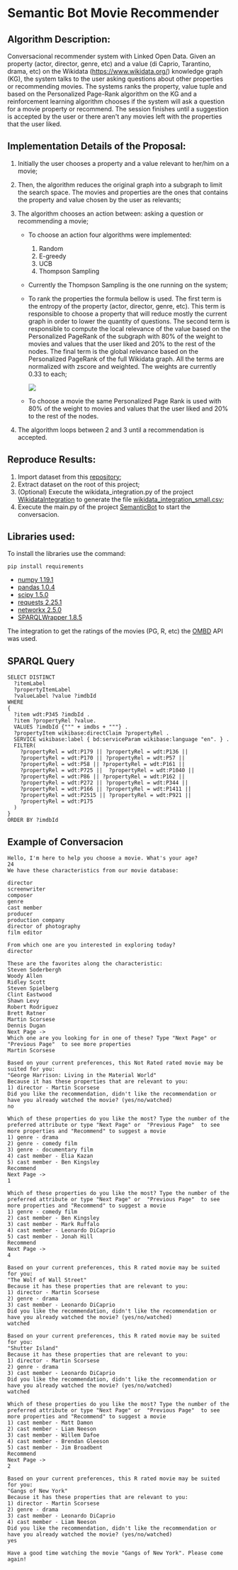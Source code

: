 # Semantic Bot Movie Recommender 

## Algorithm Description:
Conversacional recommender system with Linked Open Data. Given an property (actor, director, genre, etc) and a value (di Caprio, Tarantino, drama, etc) on the Wikidata (https://www.wikidata.org/) knowledge graph (KG), the system talks to the user asking questions about other properties or recommending movies. The systems ranks the property, value tuple and based on the Personalized Page-Rank algorithm on the KG and a reinforcement learning algorithm chooses if the system will ask a question for a movie property or recommend. The session finishes until a suggestion is accepted by the user or there aren't any movies left with the properties that the user liked.  

## Implementation Details of the Proposal:
1. Initially the user chooses a property and a value relevant to her/him on a movie; 
2. Then, the algorithm reduces the original graph into a subgraph to limit the search space. The movies and properties are the ones that contains the property and value chosen by the user as relevants;
3. The algorithm chooses an action between: asking a question or recommending a movie;
    - To choose an action four algorithms were implemented:
      1. Random
      2. E-greedy
      3. UCB
      4. Thompson Sampling
    - Currently the Thompson Sampling is the one running on the system;
    - To rank the properties the formula bellow is used. The first term is the entropy of the property (actor, director, genre, etc). This term is responsible to choose a property that will reduce mostly the current graph in order to lower the quantity of questions. The second term is responsible to compute the local relevance of the value based on the Personalized PageRank of the subgraph with 80% of the weight to movies and values that the user liked and 20% to the rest of the nodes. The final term is the global relevance based on the Personalized PageRank of the full Wikidata graph. All the terms are normalized with zscore and weighted. The weights are currently 0.33 to each;  

        <img src="https://render.githubusercontent.com/render/math?math=value =\alpha*zscore(entropy(p)) %2B \beta*zscore(pagerank(subgraph, value)) %2B \gama*zscore(pagerank(fullgraph, value))">

    - To choose a movie the same Personalized Page Rank is used with 80% of the weight to movies and values that the user liked and 20% to the rest of the nodes.

4. The algorithm loops between 2 and 3 until a recommendation is accepted.

## Reproduce Results:

1. Import dataset from this [repository](https://github.com/LuanSSouza/word-recommender-api/blob/master/dataset.rar);
2. Extract dataset on the root of this project;
3. (Optional) Execute the wikidata_integration.py of the project [WikidataIntegration](https://github.com/andlzanon/semantic-bot-recommender/tree/main/WikidataIntegration) to generate the file [wikidata_integration_small.csv](https://github.com/andlzanon/semantic-bot-recommender/blob/main/WikidataIntegration/wikidata_integration_small.csv);
4. Execute the main.py of the project [SemanticBot](https://github.com/andlzanon/semantic-bot-recommender/tree/main/SemanticBot) to start the conversacion. 

## Libraries used:
To install the libraries use the command: 
    
    pip install requirements

* [numpy 1.19.1](https://numpy.org/)
* [pandas 1.0.4](https://pandas.pydata.org/)
* [scipy 1.5.0](https://www.scipy.org/)
* [requests 2.25.1](https://github.com/psf/requests)
* [networkx 2.5.0](https://github.com/networkx/networkx)
* [SPARQLWrapper 1.8.5](https://github.com/RDFLib/sparqlwrapper)

The integration to get the ratings of the movies (PG, R, etc) the [OMBD](https://www.omdbapi.com/) API was used.

## SPARQL Query
    SELECT DISTINCT
      ?itemLabel
      ?propertyItemLabel
      ?valueLabel ?value ?imdbId
    WHERE 
    {
      ?item wdt:P345 ?imdbId .
      ?item ?propertyRel ?value.
      VALUES ?imdbId {""" + imdbs + """} .
      ?propertyItem wikibase:directClaim ?propertyRel .
      SERVICE wikibase:label { bd:serviceParam wikibase:language "en". } .
      FILTER( 
        ?propertyRel = wdt:P179 || ?propertyRel = wdt:P136 || 
        ?propertyRel = wdt:P170 || ?propertyRel = wdt:P57 || 
        ?propertyRel = wdt:P58 || ?propertyRel = wdt:P161 ||
        ?propertyRel = wdt:P725 ||  ?propertyRel = wdt:P1040 ||
        ?propertyRel = wdt:P86 || ?propertyRel = wdt:P162 ||  
        ?propertyRel = wdt:P272 || ?propertyRel = wdt:P344 || 
        ?propertyRel = wdt:P166 || ?propertyRel = wdt:P1411 || 
        ?propertyRel = wdt:P2515 || ?propertyRel = wdt:P921 || 
        ?propertyRel = wdt:P175
      )  
    }
    ORDER BY ?imdbId

## Example of Conversacion

    Hello, I'm here to help you choose a movie. What's your age? 
    24
    We have these characteristics from our movie database: 

    director
    screenwriter
    composer
    genre
    cast member
    producer
    production company
    director of photography
    film editor

    From which one are you interested in exploring today?
    director

    These are the favorites along the characteristic:
    Steven Soderbergh
    Woody Allen
    Ridley Scott
    Steven Spielberg
    Clint Eastwood
    Shawn Levy
    Robert Rodriguez
    Brett Ratner
    Martin Scorsese
    Dennis Dugan
    Next Page ->
    Which one are you looking for in one of these? Type "Next Page" or  "Previous Page"  to see more properties
    Martin Scorsese

    Based on your current preferences, this Not Rated rated movie may be suited for you: 
    "George Harrison: Living in the Material World"
    Because it has these properties that are relevant to you: 
    1) director - Martin Scorsese
    Did you like the recommendation, didn't like the recommendation or have you already watched the movie? (yes/no/watched)
    no

    Which of these properties do you like the most? Type the number of the preferred attribute or type "Next Page" or  "Previous Page"  to see more properties and "Recommend" to suggest a movie
    1) genre - drama
    2) genre - comedy film
    3) genre - documentary film
    4) cast member - Elia Kazan
    5) cast member - Ben Kingsley
    Recommend
    Next Page ->
    1

    Which of these properties do you like the most? Type the number of the preferred attribute or type "Next Page" or  "Previous Page"  to see more properties and "Recommend" to suggest a movie
    1) genre - comedy film
    2) cast member - Ben Kingsley
    3) cast member - Mark Ruffalo
    4) cast member - Leonardo DiCaprio
    5) cast member - Jonah Hill
    Recommend
    Next Page ->
    4

    Based on your current preferences, this R rated movie may be suited for you: 
    "The Wolf of Wall Street"
    Because it has these properties that are relevant to you: 
    1) director - Martin Scorsese
    2) genre - drama
    3) cast member - Leonardo DiCaprio
    Did you like the recommendation, didn't like the recommendation or have you already watched the movie? (yes/no/watched)
    watched

    Based on your current preferences, this R rated movie may be suited for you: 
    "Shutter Island"
    Because it has these properties that are relevant to you: 
    1) director - Martin Scorsese
    2) genre - drama
    3) cast member - Leonardo DiCaprio
    Did you like the recommendation, didn't like the recommendation or have you already watched the movie? (yes/no/watched)
    watched

    Which of these properties do you like the most? Type the number of the preferred attribute or type "Next Page" or  "Previous Page"  to see more properties and "Recommend" to suggest a movie
    1) cast member - Matt Damon
    2) cast member - Liam Neeson
    3) cast member - Willem Dafoe
    4) cast member - Brendan Gleeson
    5) cast member - Jim Broadbent
    Recommend
    Next Page ->
    2

    Based on your current preferences, this R rated movie may be suited for you: 
    "Gangs of New York"
    Because it has these properties that are relevant to you: 
    1) director - Martin Scorsese
    2) genre - drama
    3) cast member - Leonardo DiCaprio
    4) cast member - Liam Neeson
    Did you like the recommendation, didn't like the recommendation or have you already watched the movie? (yes/no/watched)
    yes

    Have a good time watching the movie "Gangs of New York". Please come again!